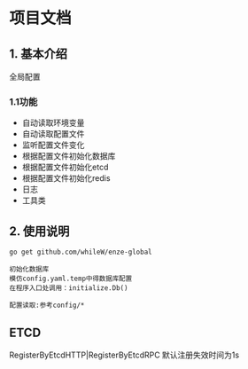 # 项目文档

## 1. 基本介绍
全局配置
### 1.1功能
- 自动读取环境变量
- 自动读取配置文件
- 监听配置文件变化
- 根据配置文件初始化数据库
- 根据配置文件初始化etcd
- 根据配置文件初始化redis
- 日志
- 工具类

## 2. 使用说明
```
go get github.com/whileW/enze-global
```

```
初始化数据库
模仿config.yaml.temp中得数据库配置
在程序入口处调用：initialize.Db()
```

```
配置读取:参考config/*
```

## ETCD
RegisterByEtcdHTTP|RegisterByEtcdRPC
默认注册失效时间为1s